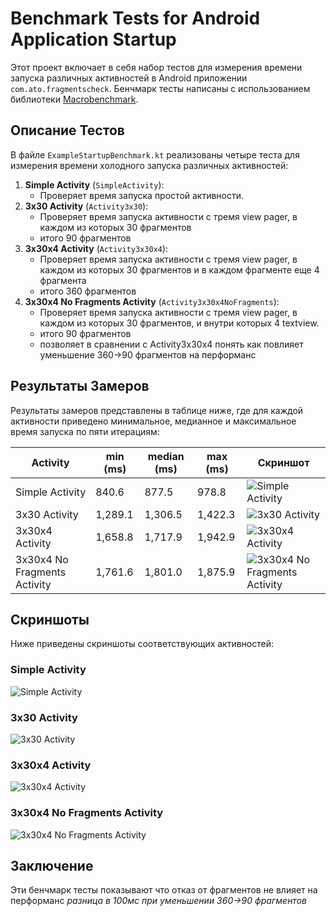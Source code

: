 # Benchmark Tests for Android Application Startup

Этот проект включает в себя набор тестов для измерения времени запуска различных активностей в Android приложении `com.ato.fragmentscheck`. Бенчмарк тесты написаны с использованием библиотеки [Macrobenchmark](https://developer.android.com/studio/profile/macrobenchmark).

## Описание Тестов

В файле `ExampleStartupBenchmark.kt` реализованы четыре теста для измерения времени холодного запуска различных активностей:

1. **Simple Activity** (`SimpleActivity`):
    - Проверяет время запуска простой активности.
2. **3x30 Activity** (`Activity3x30`):
    - Проверяет время запуска активности с тремя view pager, в каждом из которых 30 фрагментов 
    - итого 90 фрагментов
3. **3x30x4 Activity** (`Activity3x30x4`):
    - Проверяет время запуска активности с тремя view pager, в каждом из которых 30 фрагментов и в каждом фрагменте еще 4 фрагмента
    - итого 360 фрагментов
4. **3x30x4 No Fragments Activity** (`Activity3x30x4NoFragments`):
    - Проверяет время запуска активности с тремя view pager, в каждом из которых 30 фрагментов, и внутри которых 4 textview. 
    - итого 90 фрагментов
    - позволяет в сравнении с Activity3x30x4 понять как повлияет уменьшение 360->90 фрагментов на перформанс

## Результаты Замеров

Результаты замеров представлены в таблице ниже, где для каждой активности приведено минимальное, медианное и максимальное время запуска по пяти итерациям:

| Activity                     | min (ms) | median (ms) | max (ms) | Скриншот                                          |
|------------------------------|----------|-------------|----------|---------------------------------------------------|
| Simple Activity              | 840.6    | 877.5       | 978.8    | ![Simple Activity](images/demo0.png)              |
| 3x30 Activity                | 1,289.1  | 1,306.5     | 1,422.3  | ![3x30 Activity](images/demo1.png)                |
| 3x30x4 Activity              | 1,658.8  | 1,717.9     | 1,942.9  | ![3x30x4 Activity](images/demo2.png)              |
| 3x30x4 No Fragments Activity | 1,761.6  | 1,801.0     | 1,875.9  | ![3x30x4 No Fragments Activity](images/demo3.png) |

## Скриншоты

Ниже приведены скриншоты соответствующих активностей:

### Simple Activity
![Simple Activity](images/demo0.png)

### 3x30 Activity
![3x30 Activity](images/demo1.png)

### 3x30x4 Activity
![3x30x4 Activity](images/demo2.png)

### 3x30x4 No Fragments Activity
![3x30x4 No Fragments Activity](images/demo3.png)

## Заключение

Эти бенчмарк тесты показывают что отказ от фрагментов не влияет на перформанс 
*разница в 100мс при уменьшении 360->90 фрагментов*